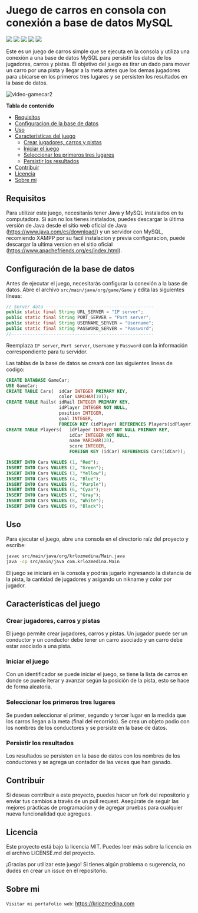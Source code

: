 # Juego de carros en consola con conexión a base de datos MySQL

![](https://img.shields.io/github/stars/KrlozMedina/GameCar)
![](https://img.shields.io/github/forks/KrlozMedina/GameCar)
![](https://img.shields.io/github/tag/KrlozMedina/GameCar)
![](https://img.shields.io/github/release/KrlozMedina/GameCar)
![](https://img.shields.io/github/issues/KrlozMedina/GameCar)

Este es un juego de carros simple que se ejecuta en la consola y utiliza una
conexión a una base de datos MySQL para persistir los datos de los jugadores,
carros y pistas. El objetivo del juego es tirar un dado para mover un carro
por una pista y llegar a la meta antes que los demas jugadores para ubicarse
en  los primeros tres lugares y se persisten los resultados en la base de
datos.

![video-gamecar2](https://user-images.githubusercontent.com/78941509/227647932-328ed475-69ba-4f99-8372-153f3915aa10.gif)

**Tabla de contenido**

- [Requisitos](#requisitos)
- [Configuracion de la base de datos](#configuración-de-la-base-de-datos)
- [Uso](#uso)
- [Características del juego](#características-del-juego)
  * [Crear jugadores, carros y pistas](#crear-jugadores-carros-y-pistas)
  * [Iniciar el juego](#iniciar-el-juego)
  * [Seleccionar los primeros tres lugares](#seleccionar-los-primeros-tres-lugares)
  * [Persistir los resultados](#persistir-los-resultados)
- [Contribuir](#contribuir)
- [Licencia](#licencia)
- [Sobre mi](#sobre-mi)


## Requisitos

Para utilizar este juego, necesitarás tener Java y MySQL instalados en tu
computadora. Si aún no los tienes instalados, puedes descargar la última
versión de Java desde el sitio web oficial de Java (https://www.java.com/es/download/)
y un servidor con MySQL, recomiendo XAMPP por su facil instalacion y previa
configuracion, puede descargar la ultima version en el sitio oficial (https://www.apachefriends.org/es/index.html).

## Configuración de la base de datos

Antes de ejecutar el juego, necesitarás configurar la conexión a la base de
datos. Abre el archivo `src/main/java/org/game/Game` y edita
las siguientes líneas:

```java
// Server data -----------------------------------------
public static final String URL_SERVER = "IP server";
public static final String PORT_SERVER = "Port server";
public static final String USERNAME_SERVER = "Username";
public static final String PASSWORD_SERVER = "Password";
//------------------------------------------------------
```

Reemplaza `IP server`, `Port server`, `Username` y `Password` con la
información correspondiente para tu servidor.

Las tablas de la base de datos se creará con las siguientes lineas de codigo:

```sql
CREATE DATABASE GameCar;
USE GameCar;
CREATE TABLE Cars(  idCar INTEGER PRIMARY KEY,
                    color VARCHAR(10));
CREATE TABLE Rails( idRail INTEGER PRIMARY KEY,
                    idPlayer INTEGER NOT NULL,
                    position INTEGER,
                    goal INTEGER,
                    FOREIGN KEY (idPlayer) REFERENCES Players(idPlayer));
CREATE TABLE Players(   idPlayer INTEGER NOT NULL PRIMARY KEY,
                        idCar INTEGER NOT NULL,
                        name VARCHAR(20),
                        score INTEGER,
                        FOREIGN KEY (idCar) REFERENCES Cars(idCar));

INSERT INTO Cars VALUES (1, "Red");
INSERT INTO Cars VALUES (2, "Green");
INSERT INTO Cars VALUES (3, "Yellow");
INSERT INTO Cars VALUES (4, "Blue");
INSERT INTO Cars VALUES (5, "Purple");
INSERT INTO Cars VALUES (6, "Cyan");
INSERT INTO Cars VALUES (7, "Gray");
INSERT INTO Cars VALUES (8, "White");
INSERT INTO Cars VALUES (9, "Black");
```

## Uso

Para ejecutar el juego, abre una consola en el directorio raíz del proyecto
y escribe:

```bash
javac src/main/java/org/krlozmedina/Main.java
java -cp src/main/java com.krlozmedina.Main
```

El juego se iniciará en la consola y podrás jugarlo ingresando la distancia
de la pista, la cantidad de jugadores y asigando un nikname y color por
jugador.

## Características del juego

### Crear jugadores, carros y pistas

El juego permite crear jugadores, carros y pistas. Un jugador puede ser un
conductor y un conductor debe tener un carro asociado y un carro debe estar
asociado a una pista.

### Iniciar el juego

Con un identificador se puede iniciar el juego, se tiene la lista de carros
en donde se puede iterar y avanzar según la posición de la pista, esto se
hace de forma aleatoria.

### Seleccionar los primeros tres lugares

Se pueden seleccionar el primer, segundo y tercer lugar en la medida que
los carros llegan a la meta (final del recorrido). Se crea un objeto podio
con los nombres de los conductores y se persiste en la base de datos.

### Persistir los resultados

Los resultados se persisten en la base de datos con los nombres de los
conductores y se agrega un contador de las veces que han ganado.

## Contribuir

Si deseas contribuir a este proyecto, puedes hacer un fork del repositorio
y enviar tus cambios a través de un pull request. Asegúrate de seguir las
mejores prácticas de programación y de agregar pruebas para cualquier nueva
funcionalidad que agregues.

## Licencia

Este proyecto está bajo la licencia MIT. Puedes leer más sobre la licencia
en el archivo LICENSE.md del proyecto.

¡Gracias por utilizar este juego! Si tienes algún problema o sugerencia, no
dudes en crear un issue en el repositorio.

## Sobre mi

`Visitar mi portafolio web`: <https://krlozmedina.com>